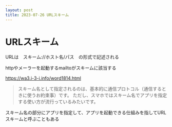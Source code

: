 ```yaml
---
layout: post
title: 2023-07-26 URLスキーム
---
```


# URLスキーム

URLは　スキーム://ホスト名/パス　の形式で記述される

httpやメーラーを起動するmailtoがスキームに該当する

https://wa3.i-3-i.info/word1814.html

> スキーム名として指定されるのは、基本的に通信プロトコル（通信するときに使うお約束事）です。
ただし、スマホではスキーム名でアプリを指定する使い方が流行っているみたいです。

スキーム名の部分にアプリを指定して、アプリを起動できる仕組みを指してURLスキームと呼ぶこともある
